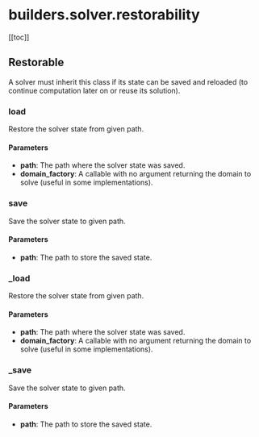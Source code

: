 # builders.solver.restorability

[[toc]]

## Restorable

A solver must inherit this class if its state can be saved and reloaded (to continue computation later on or
reuse its solution).

### load <Badge text="Restorable" type="tip"/>

<airlaps-signature name= "load" :sig="{'params': [{'name': 'self'}, {'name': 'path', 'annotation': 'str'}, {'name': 'domain_factory', 'annotation': 'Callable[[], D]'}], 'return': 'None'}"></airlaps-signature>

Restore the solver state from given path.

#### Parameters
- **path**: The path where the solver state was saved.
- **domain_factory**: A callable with no argument returning the domain to solve (useful in some implementations).

### save <Badge text="Restorable" type="tip"/>

<airlaps-signature name= "save" :sig="{'params': [{'name': 'self'}, {'name': 'path', 'annotation': 'str'}], 'return': 'None'}"></airlaps-signature>

Save the solver state to given path.

#### Parameters
- **path**: The path to store the saved state.

### \_load <Badge text="Restorable" type="tip"/>

<airlaps-signature name= "_load" :sig="{'params': [{'name': 'self'}, {'name': 'path', 'annotation': 'str'}, {'name': 'domain_factory', 'annotation': 'Callable[[], D]'}], 'return': 'None'}"></airlaps-signature>

Restore the solver state from given path.

#### Parameters
- **path**: The path where the solver state was saved.
- **domain_factory**: A callable with no argument returning the domain to solve (useful in some implementations).

### \_save <Badge text="Restorable" type="tip"/>

<airlaps-signature name= "_save" :sig="{'params': [{'name': 'self'}, {'name': 'path', 'annotation': 'str'}], 'return': 'None'}"></airlaps-signature>

Save the solver state to given path.

#### Parameters
- **path**: The path to store the saved state.

